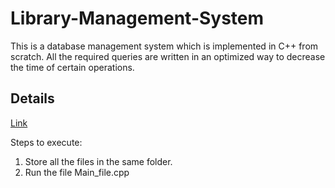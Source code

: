 # Library-Management-System
This is a database management system which is implemented in C++ from scratch. All the required queries are written in an optimized way to decrease the time of certain operations.  

## Details
[Link]()

Steps to execute:  
1. Store all the files in the same folder.  
2. Run the file Main_file.cpp  
